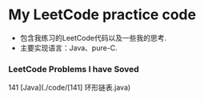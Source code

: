 # My LeetCode practice code


- 包含我练习的LeetCode代码以及一些我的思考.
- 主要实现语言：Java、pure-C.

### LeetCode Problems I have Soved

141 [Java](./code/[141] 环形链表.java)
